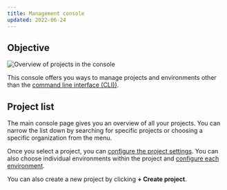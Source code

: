 ```yaml
---
title: Management console
updated: 2022-06-24
---
```


## Objective  

![Overview of projects in the console](all-projects.png "0.5")

This console offers you ways to manage projects and environments other than the [command line interface (CLI))](development-cli1.).

## Project list

The main console page gives you an overview of all your projects.
You can narrow the list down by searching for specific projects or choosing a specific organization from the menu.

Once you select a project, you can [configure the project settings](configure-project1.).
You can also choose individual environments within the project and [configure each environment](configure-environment1.).

You can also create a new project by clicking **+ Create project**.

